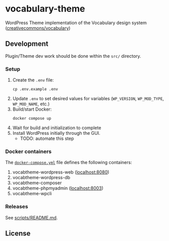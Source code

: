 # vocabulary-theme

WordPress Theme implementation of the Vocabulary design system
([creativecommons/vocabulary](https://github.com/creativecommons/vocabulary))


## Development

Plugin/Theme dev work should be done within the `src/` directory.


### Setup

1. Create the `.env` file:
    ```shell
    cp .env.example .env
    ```
2. Update `.env` to set desired values for variables (`WP_VERSION`,
   `WP_MOD_TYPE`, `WP_MOD_NAME`, etc.)
3. Build/start Docker:
    ```shell
    docker compose up
    ```
4. Wait for build and initialization to complete
5. Install WordPress initially through the GUI.
   - TODO: automate this step


### Docker containers

The [`docker-compose.yml`](docker-comose.yml) file defines the following
containers:

1. vocabtheme-wordpress-web ([localhost:8080](http://localhost:8080/))
2. vocabtheme-wordpress-db
3. vocabtheme-composer
4. vocabtheme-phpmyadmin ([localhost:8003](http://localhost:8003/))
5. vocabtheme-wpcli


### Releases

See [scripts/README.md](scripts/README.md).


## License


